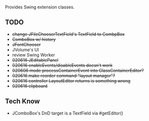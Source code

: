 Provides Swing extension classes.

## TODO

 * ~~change JFileChooserTextField's TextField to CombpBox~~
 * ~~ComboBox w/ history~~
 * ~~JFontChooser~~
 * JVolume's UI
 * review Swing Worker
 * ~~020616 JEditablePanel~~
 * ~~020616 enableEvents/disableEvents doesn't work~~
 * ~~020606 mode processContainerEvent into GlassContainerEditor?~~
 * ~~020616 make reorder command "layout manager"?~~
 * ~~020616 controller LayoutEditor returns is something wrong~~
 * ~~020616 clipboard~~

## Tech Know

 * JComboBox's DnD target is a TextField via #getEditor()
